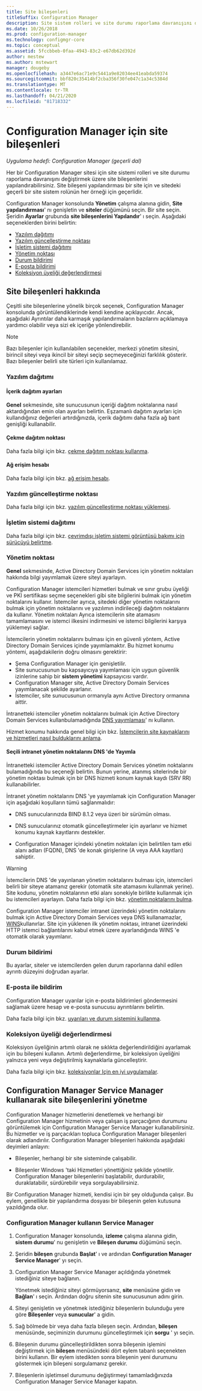 ```yaml
---
title: Site bileşenleri
titleSuffix: Configuration Manager
description: Site sistem rolleri ve site durumu raporlama davranışını değiştirmek için site bileşenlerini nasıl yapılandıracağınızı öğrenin.
ms.date: 10/26/2018
ms.prod: configuration-manager
ms.technology: configmgr-core
ms.topic: conceptual
ms.assetid: 5fccbbeb-0faa-4943-83c2-e67db62d392d
author: mestew
ms.author: mstewart
manager: dougeby
ms.openlocfilehash: a3447e6ac71e9c5441a9e82034ee41eabda59374
ms.sourcegitcommit: bbf820c35414bf2cba356f30fe047c1a34c5384d
ms.translationtype: MT
ms.contentlocale: tr-TR
ms.lasthandoff: 04/21/2020
ms.locfileid: "81718332"
---
```

# <a name="site-components-for-configuration-manager"></a>Configuration Manager için site bileşenleri

*Uygulama hedefi: Configuration Manager (geçerli dal)*

Her bir Configuration Manager sitesi için site sistemi rolleri ve site durumu raporlama davranışını değiştirmek üzere site bileşenlerini yapılandırabilirsiniz. Site bileşeni yapılandırması bir site için ve sitedeki geçerli bir site sistem rolünün her örneği için geçerlidir.  

Configuration Manager konsolunda **Yönetim** çalışma alanına gidin, **Site yapılandırması**' nı genişletin ve **siteler** düğümünü seçin. Bir site seçin. Şeridin **Ayarlar** grubunda **site bileşenlerini Yapılandır**' ı seçin. Aşağıdaki seçeneklerden birini belirtin:

- [Yazılım dağıtımı](#software-distribution)  
- [Yazılım güncelleştirme noktası](#software-update-point) 
- [İşletim sistemi dağıtımı](#operating-system-deployment)
- [Yönetim noktası](#management-point)  
- [Durum bildirimi](#status-reporting)  
- [E-posta bildirimi](#email-notification)
- [Koleksiyon üyeliği değerlendirmesi](#bkmk_colleval)


## <a name="about-site-components"></a>Site bileşenleri hakkında  

 Çeşitli site bileşenlerine yönelik birçok seçenek, Configuration Manager konsolunda görüntülendiklerinde kendi kendine açıklayıcıdır. Ancak, aşağıdaki Ayrıntılar daha karmaşık yapılandırmaların bazılarını açıklamaya yardımcı olabilir veya sizi ek içeriğe yönlendirebilir.  

> [!Note]  
> Bazı bileşenler için kullanılabilen seçenekler, merkezi yönetim sitesini, birincil siteyi veya ikincil bir siteyi seçip seçmeyeceğinizi farklılık gösterir. Bazı bileşenler belirli site türleri için kullanılamaz.  



### <a name="software-distribution"></a>Yazılım dağıtımı  

#### <a name="content-distribution-settings"></a>İçerik dağıtım ayarları
**Genel** sekmesinde, site sunucusunun içeriği dağıtım noktalarına nasıl aktardığından emin olan ayarları belirtin. Eşzamanlı dağıtım ayarları için kullandığınız değerleri artırdığınızda, içerik dağıtımı daha fazla ağ bant genişliği kullanabilir.  

#### <a name="pull-distribution-point"></a>Çekme dağıtım noktası
Daha fazla bilgi için bkz. [çekme dağıtım noktası kullanma](../../../plan-design/hierarchy/use-a-pull-distribution-point.md).

#### <a name="network-access-account"></a>Ağ erişim hesabı
Daha fazla bilgi için bkz. [ağ erişim hesabı](../../../plan-design/hierarchy/accounts.md#network-access-account).  


### <a name="software-update-point"></a>Yazılım güncelleştirme noktası  

Daha fazla bilgi için bkz. [yazılım güncelleştirme noktası yüklemesi](../../../../sum/get-started/install-a-software-update-point.md).  


### <a name="operating-system-deployment"></a>İşletim sistemi dağıtımı

Daha fazla bilgi için bkz. [çevrimdışı işletim sistemi görüntüsü bakımı için sürücüyü belirtme](../../../../osd/get-started/manage-operating-system-images.md#bkmk_servicing-drive).


### <a name="management-point"></a>Yönetim noktası  

**Genel** sekmesinde, Active Directory Domain Services için yönetim noktaları hakkında bilgi yayımlamak üzere siteyi ayarlayın.  

Configuration Manager istemcileri hizmetleri bulmak ve sınır grubu üyeliği ve PKI sertifikası seçme seçenekleri gibi site bilgilerini bulmak için yönetim noktalarını kullanır. İstemciler ayrıca, sitedeki diğer yönetim noktalarını bulmak için yönetim noktalarını ve yazılımın indirileceği dağıtım noktalarını da kullanır. Yönetim noktaları Ayrıca istemcilerin site atamasını tamamlamasını ve istemci ilkesini indirmesini ve istemci bilgilerini karşıya yüklemeyi sağlar.  

İstemcilerin yönetim noktalarını bulması için en güvenli yöntem, Active Directory Domain Services içinde yayımlamaktır. Bu hizmet konumu yöntemi, aşağıdakilerin doğru olmasını gerektirir:

- Şema Configuration Manager için genişletilir.
- Site sunucusunun bu kapsayıcıya yayımlaması için uygun güvenlik izinlerine sahip bir **sistem yönetimi** kapsayıcısı vardır.
- Configuration Manager site, Active Directory Domain Services yayımlanacak şekilde ayarlanır.
- İstemciler, site sunucusunun ormanıyla aynı Active Directory ormanına aittir.  

İntranetteki istemciler yönetim noktalarını bulmak için Active Directory Domain Services kullanbulamadığında [DNS yayımlaması](../../../plan-design/hierarchy/understand-how-clients-find-site-resources-and-services.md#bkmk_dns)' nı kullanın.  

Hizmet konumu hakkında genel bilgi için bkz. [İstemcilerin site kaynaklarını ve hizmetleri nasıl bulduklarını anlama](../../../plan-design/hierarchy/understand-how-clients-find-site-resources-and-services.md).  


#### <a name="publish-selected-intranet-management-points-in-dns"></a>Seçili intranet yönetim noktalarını DNS 'de Yayımla
İntranetteki istemciler Active Directory Domain Services yönetim noktalarını bulamadığında bu seçeneği belirtin. Bunun yerine, atanmış sitelerinde bir yönetim noktası bulmak için bir DNS hizmeti konum kaynak kaydı (SRV RR) kullanabilirler.  

İntranet yönetim noktalarını DNS 'ye yayımlamak için Configuration Manager için aşağıdaki koşulların tümü sağlanmalıdır:  

-   DNS sunucularınızda BIND 8.1.2 veya üzeri bir sürümün olması.  

-   DNS sunucularınız otomatik güncelleştirmeler için ayarlanır ve hizmet konumu kaynak kayıtlarını destekler.  

-   Configuration Manager içindeki yönetim noktaları için belirtilen tam etki alanı adları (FQDN), DNS 'de konak girişlerine (A veya AAA kayıtları) sahiptir.  

> [!WARNING]  
>  İstemcilerin DNS 'de yayınlanan yönetim noktalarını bulması için, istemcileri belirli bir siteye atamanız gerekir (otomatik site atamasını kullanmak yerine). Site kodunu, yönetim noktalarının etki alanı sonekiyle birlikte kullanmak için bu istemcileri ayarlayın. Daha fazla bilgi için bkz. [yönetim noktalarını bulma](../../../clients/deploy/assign-clients-to-a-site.md#locating-management-points).  

Configuration Manager istemciler intranet üzerindeki yönetim noktalarını bulmak için Active Directory Domain Services veya DNS kullanamazlar, [WINS](../../../plan-design/hierarchy/understand-how-clients-find-site-resources-and-services.md#bkmk_wins)kullanırlar. Site için yüklenen ilk yönetim noktası, intranet üzerindeki HTTP istemci bağlantılarını kabul etmek üzere ayarlandığında WINS 'e otomatik olarak yayımlanır.  


### <a name="status-reporting"></a>Durum bildirimi  

Bu ayarlar, siteler ve istemcilerden gelen durum raporlarına dahil edilen ayrıntı düzeyini doğrudan ayarlar.  


### <a name="email-notification"></a>E-posta ile bildirim  

Configuration Manager uyarılar için e-posta bildirimleri göndermesini sağlamak üzere hesap ve e-posta sunucusu ayrıntılarını belirtin.  

Daha fazla bilgi için bkz. [uyarıları ve durum sistemini kullanma](../../manage/use-alerts-and-the-status-system.md).


### <a name="collection-membership-evaluation"></a><a name="bkmk_colleval"></a>Koleksiyon üyeliği değerlendirmesi  

Koleksiyon üyeliğinin artımlı olarak ne sıklıkta değerlendirildiğini ayarlamak için bu bileşeni kullanın. Artımlı değerlendirme, bir koleksiyon üyeliğini yalnızca yeni veya değiştirilmiş kaynaklarla güncelleştirir.  

Daha fazla bilgi için bkz. [koleksiyonlar Için en iyi uygulamalar](../../../clients/manage/collections/best-practices-for-collections.md).



##  <a name="use-the-configuration-manager-service-manager-to-manage-site-components"></a><a name="BKMK_ServiceMgr"></a> Configuration Manager Service Manager kullanarak site bileşenlerini yönetme  

Configuration Manager hizmetlerini denetlemek ve herhangi bir Configuration Manager hizmetinin veya çalışan iş parçacığının durumunu görüntülemek için Configuration Manager Service Manager kullanabilirsiniz. Bu hizmetler ve iş parçacıkları topluca Configuration Manager bileşenleri olarak adlandırılır. Configuration Manager bileşenleri hakkında aşağıdaki deyimleri anlayın:  

-   Bileşenler, herhangi bir site sisteminde çalışabilir.  

-   Bileşenler Windows 'taki Hizmetleri yönettiğiniz şekilde yönetilir. Configuration Manager bileşenlerini başlatabilir, durdurabilir, duraklatabilir, sürdürebilir veya sorgulayabilirsiniz.  

Bir Configuration Manager hizmeti, kendisi için bir şey olduğunda çalışır. Bu eylem, genellikle bir yapılandırma dosyası bir bileşenin gelen kutusuna yazıldığında olur. 


### <a name="use-the-configuration-manager-service-manager"></a>Configuration Manager kullanın Service Manager  

1.  Configuration Manager konsolunda, **izleme** çalışma alanına gidin, **sistem durumu**' nu genişletin ve **Bileşen durumu** düğümünü seçin.  

2.  Şeridin **bileşen** grubunda **Başlat**' ı ve ardından **Configuration Manager Service Manager**' yı seçin.  

3.  Configuration Manager Service Manager açıldığında yönetmek istediğiniz siteye bağlanın.  

     Yönetmek istediğiniz siteyi görmüyorsanız, **site** menüsüne gidin ve **Bağlan**' ı seçin. Ardından doğru sitenin site sunucusunun adını girin.  

4.  Siteyi genişletin ve yönetmek istediğiniz bileşenlerin bulunduğu yere göre **Bileşenler** veya **sunucular**' a gidin.  

5.  Sağ bölmede bir veya daha fazla bileşen seçin. Ardından, **bileşen** menüsünde, seçiminizin durumunu güncelleştirmek için **sorgu** ' yı seçin.  

6.  Bileşenin durumu güncelleştirildikten sonra bileşenin işlemini değiştirmek için **bileşen** menüsündeki dört eylem tabanlı seçenekten birini kullanın. Bir eylem istedikten sonra bileşenin yeni durumunu göstermek için bileşeni sorgulamanız gerekir.  

7.  Bileşenlerin işletimsel durumunu değiştirmeyi tamamladığınızda Configuration Manager Service Manager kapatın.  
